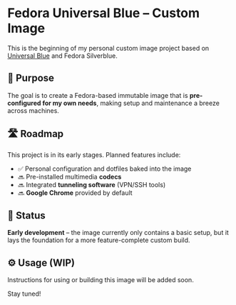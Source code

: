 # Fedora Universal Blue – Custom Image

This is the beginning of my personal custom image project based on [Universal Blue](https://universal-blue.org/) and Fedora Silverblue.

## 🧩 Purpose

The goal is to create a Fedora-based immutable image that is **pre-configured for my own needs**, making setup and maintenance a breeze across machines.

## 🛣️ Roadmap

This project is in its early stages. Planned features include:

- ✅ Personal configuration and dotfiles baked into the image
- 🔜 Pre-installed multimedia **codecs**
- 🔜 Integrated **tunneling software** (VPN/SSH tools)
- 🔜 **Google Chrome** provided by default

## 🚧 Status

**Early development** – the image currently only contains a basic setup, but it lays the foundation for a more feature-complete custom build.

## ⚙️ Usage (WIP)

Instructions for using or building this image will be added soon.

Stay tuned!
